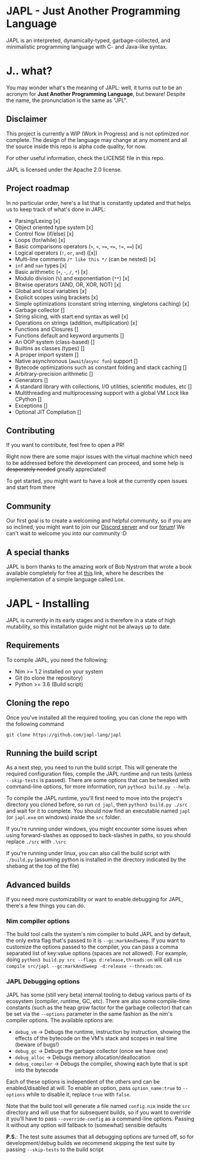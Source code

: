 # JAPL - Just Another Programming Language
JAPL is an interpreted, dynamically-typed, garbage-collected, and minimalistic programming language with C- and Java-like syntax.

# J.. what?

You may wonder what's the meaning of JAPL: well, it turns out to be an acronym
for __Just Another Programming Language__, but beware! Despite the name, the pronunciation is the same as "JPL".

## Disclaimer

This project is currently a WIP (Work in Progress) and is not optimized nor complete.
The design of the language may change at any moment and all the source inside this repo
is alpha code quality, for now. 

For other useful information, check the LICENSE file in this repo.

JAPL is licensed under the Apache 2.0 license.


## Project roadmap

In no particular order, here's a list that is constantly updated and that helps us to keep track
of what's done in JAPL:

- Parsing/Lexing [x]
- Object oriented type system  [x]
- Control flow (if/else)  [x]
- Loops (for/while)  [x]
- Basic comparisons operators (`>`, `<`, `>=`, `<=`, `!=`, `==`) [x]
- Logical operators (`!`, `or`, `and`)  ([x])
- Multi-line comments `/* like this */` (can be nested)  [x]
- `inf` and `nan` types  [x]
- Basic arithmetic (`+`, `-`, `/`, `*`)  [x]
- Modulo division (`%`) and exponentiation (`**`)  [x]
- Bitwise operators (AND, OR, XOR, NOT)  [x]
- Global and local variables  [x]
- Explicit scopes using brackets [x]
- Simple optimizations (constant string interning, singletons caching) [x]
- Garbage collector  []
- String slicing, with start:end syntax as well  [x]
- Operations on strings (addition, multiplication)  [x]
- Functions and Closures []
- Functions default and keyword arguments []
- An OOP system (class-based)  []
- Builtins as classes (types) []
- A proper import system []
- Native asynchronous (`await`/`async fun`) support []
- Bytecode optimizations such as constant folding and stack caching []
- Arbitrary-precision arithmetic []
- Generators []
- A standard library with collections, I/O utilities, scientific modules, etc []
- Multithreading and multiprocessing support with a global VM Lock like CPython []
- Exceptions []
- Optional JIT Compilation []


## Contributing

If you want to contribute, feel free to open a PR!

Right now there are some major issues with the virtual machine which need to be addressed
before the development can proceed, and some help is ~~desperately needed~~ greatly appreciated!

To get started, you might want to have a look at the currently open issues and start from there


## Community

Our first goal is to create a welcoming and helpful community, so if you are so inclined,
you might want to join our [Discord server](https://discord.gg/P8FYZvM) and our [forum](https://forum.japl-lang.com)! We can't wait to welcome you into
our community :D


## A special thanks

JAPL is born thanks to the amazing work of Bob Nystrom that wrote a book available completely for free
at [this](https://craftinginterpreters.com) link, where he describes the implementation of a simple language called Lox.


# JAPL - Installing

JAPL is currently in its early stages and is therefore in a state of high mutability, so this installation guide might
not be always up to date.

## Requirements

To compile JAPL, you need the following:
- Nim >= 1.2 installed on your system
- Git (to clone the repository)
- Python >= 3.6 (Build script)

## Cloning the repo

Once you've installed all the required tooling, you can clone the repo with the following command

```
git clone https://github.com/japl-lang/japl
```

## Running the build script

As a next step, you need to run the build script. This will generate the required configuration files,
compile the JAPL runtime and run tests (unless `--skip-tests` is passed). There are some options that
can be tweaked with command-line options, for more information, run `python3 build.py --help`.


To compile the JAPL runtime, you'll first need to move into the project's directory you cloned before,
so run `cd japl`, then `python3 build.py ./src` and wait for it to complete. You should now find an
executable named `japl` (or `japl.exe` on windows) inside the `src` folder.

If you're running under windows, you might encounter some issues when using forward-slashes as opposed to back-slashes in paths,
so you should replace `./src` with `.\src`

If you're running under linux, you can also call the build script with `./build.py` (assuming python is installed in the directory indicated by the shebang at the top of the file)

## Advanced builds

If you need more customizability or want to enable debugging for JAPL, there's a few things you can do.

### Nim compiler options

The build tool calls the system's nim compiler to build JAPL and by default, the only extra flag that's passed
to it is `--gc:markAndSweep`. If you want to customize the options passed to the compiler, you can pass a comma
separated list of key:value options (spaces are not allowed). For example, doing `python3 build.py src --flags d:release,threads:on`
will call `nim compile src/japl --gc:markAndSweep -d:release --threads:on`.

### JAPL Debugging options

JAPL has some (still very beta) internal tooling to debug various parts of its ecosystem (compiler, runtime, GC, etc).
There are also some compile-time constants (such as the heap grow factor for the garbage collector) that can be set via the
`--options` parameter in the same fashion as the nim's compiler options. The available options are:
- `debug_vm` -> Debugs the runtime, instruction by instruction, showing the effects of the bytecode on the VM's stack and scopes in real time (beware of bugs!)
- `debug_gc` -> Debugs the garbage collector (once we have one)
- `debug_alloc` -> Debugs memory allocation/deallocation
- `debug_compiler` -> Debugs the compiler, showing each byte that is spit into the bytecode


Each of these options is independent of the others and can be enabled/disabled at will. To enable an option, pass `option_name:true` to `--options` while to disable it, replace `true` with `false`.

Note that the build tool will generate a file named `config.nim` inside the `src` directory and will use that for subsequent builds, so if you want to override it you'll have to pass `--override-config` as a command-line options. Passing it without any option will fallback to (somewhat) sensible defaults

**P.S.**: The test suite assumes that all debugging options are turned off, so
for development/debug builds we recommend skipping the test suite by passing
`--skip-tests` to the build script
